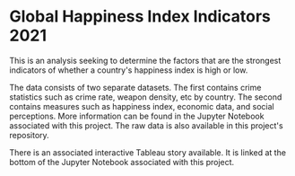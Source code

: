 # Global Happiness Index Indicators 2021

This is an analysis seeking to determine the factors that are the strongest indicators of whether a country's happiness index is high or low.

The data consists of two separate datasets. The first contains crime statistics such as crime rate, weapon density, etc by country. The second contains measures such as happiness index, economic data, and social perceptions. More information can be found in the Jupyter Notebook associated with this project. The raw data is also available in this project's repository.

There is an associated interactive Tableau story available. It is linked at the bottom of the Jupyter Notebook associated with this project.
